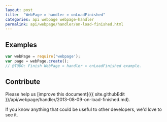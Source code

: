 ```yaml
---
layout: post
title:  "WebPage » handler » onLoadFinished"
categories: api webpage webpage-handler
permalink: api/webpage/handler/on-load-finished.html
---
```


## Examples

```javascript
var webPage = require('webpage');
var page = webPage.create();
// @TODO: Finish WebPage » handler » onLoadFinished example.
```

## Contribute

Please help us [improve this document]({{ site.githubEdit }}/api/webpage/handler/2013-08-09-on-load-finished.md).

If you know anything that could be useful to other developers, we'd love to see it.


